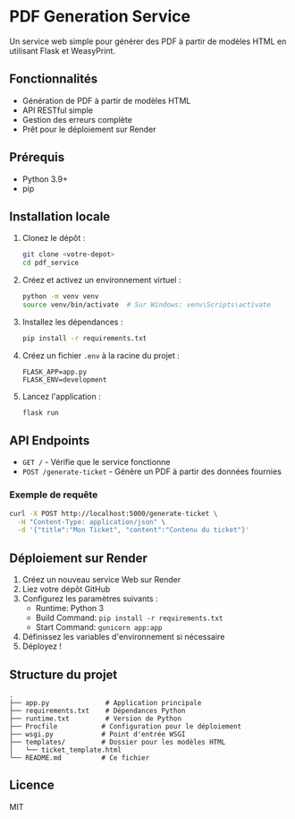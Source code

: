 # PDF Generation Service

Un service web simple pour générer des PDF à partir de modèles HTML en utilisant Flask et WeasyPrint.

## Fonctionnalités

- Génération de PDF à partir de modèles HTML
- API RESTful simple
- Gestion des erreurs complète
- Prêt pour le déploiement sur Render

## Prérequis

- Python 3.9+
- pip

## Installation locale

1. Clonez le dépôt :
   ```bash
   git clone <votre-depot>
   cd pdf_service
   ```

2. Créez et activez un environnement virtuel :
   ```bash
   python -m venv venv
   source venv/bin/activate  # Sur Windows: venv\Scripts\activate
   ```

3. Installez les dépendances :
   ```bash
   pip install -r requirements.txt
   ```

4. Créez un fichier `.env` à la racine du projet :
   ```env
   FLASK_APP=app.py
   FLASK_ENV=development
   ```

5. Lancez l'application :
   ```bash
   flask run
   ```

## API Endpoints

- `GET /` - Vérifie que le service fonctionne
- `POST /generate-ticket` - Génère un PDF à partir des données fournies

### Exemple de requête

```bash
curl -X POST http://localhost:5000/generate-ticket \
  -H "Content-Type: application/json" \
  -d '{"title":"Mon Ticket", "content":"Contenu du ticket"}'
```

## Déploiement sur Render

1. Créez un nouveau service Web sur Render
2. Liez votre dépôt GitHub
3. Configurez les paramètres suivants :
   - Runtime: Python 3
   - Build Command: `pip install -r requirements.txt`
   - Start Command: `gunicorn app:app`
4. Définissez les variables d'environnement si nécessaire
5. Déployez !

## Structure du projet

```
.
├── app.py              # Application principale
├── requirements.txt    # Dépendances Python
├── runtime.txt         # Version de Python
├── Procfile           # Configuration pour le déploiement
├── wsgi.py            # Point d'entrée WSGI
├── templates/         # Dossier pour les modèles HTML
│   └── ticket_template.html
└── README.md          # Ce fichier
```

## Licence

MIT
